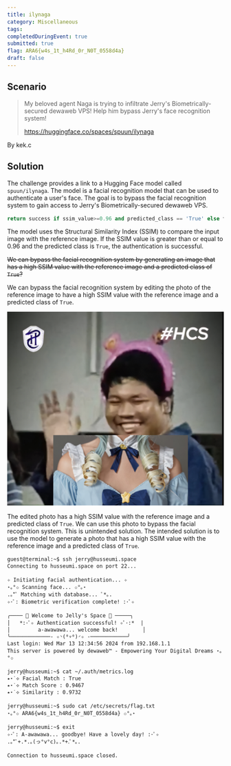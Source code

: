 ```yaml
---
title: ilynaga
category: Miscellaneous
tags: 
completedDuringEvent: true
submitted: true
flag: ARA6{w4s_1t_h4Rd_0r_N0T_0558d4a}
draft: false
---
```

## Scenario

> My beloved agent Naga is trying to infiltrate Jerry's Biometrically-secured dewaweb VPS! Help him bypass Jerry's face recognition system!
>
> https://huggingface.co/spaces/spuun/ilynaga

By kek.c

## Solution

The challenge provides a link to a Hugging Face model called `spuun/ilynaga`. The model is a facial recognition model that can be used to authenticate a user's face. The goal is to bypass the facial recognition system to gain access to Jerry's Biometrically-secured dewaweb VPS.

```python
return success if ssim_value>=0.96 and predicted_class == 'True' else fail
```

The model uses the Structural Similarity Index (SSIM) to compare the input image with the reference image. If the SSIM value is greater than or equal to 0.96 and the predicted class is `True`, the authentication is successful.

~~We can bypass the facial recognition system by generating an image that has a high SSIM value with the reference image and a predicted class of `True`?~~

We can bypass the facial recognition system by editing the photo of the reference image to have a high SSIM value with the reference image and a predicted class of `True`.

![alt text](nagaluv2.png)

The edited photo has a high SSIM value with the reference image and a predicted class of `True`. We can use this photo to bypass the facial recognition system. This is unintended solution. The intended solution is to use the model to generate a photo that has a high SSIM value with the reference image and a predicted class of `True`.

```
guest@terminal:~$ ssh jerry@husseumi.space
Connecting to husseumi.space on port 22...

✧ Initiating facial authentication... ✧
⋆｡°✩ Scanning face... ✩°｡⋆
.｡*ﾟ Matching with database... ﾟ*｡.
✧･ﾟ: Biometric verification complete! :･ﾟ✧

╭──── 🌠 Welcome to Jelly's Space 🌠 ─────╮
│   *:･ﾟ✧ Authentication successful! ✧ﾟ･:*  |
│         a-awawawa... welcome back!        │
╰─────────────- ✧◝(⁰▿⁰)◜✧ -────────────╯
Last login: Wed Mar 13 12:34:56 2024 from 192.168.1.1
This server is powered by dewaweb™ - Empowering Your Digital Dreams ⋆｡°✩

jerry@husseumi:~$ cat ~/.auth/metrics.log
⭑⋆˙⟡ Facial Match : True
⭑⋆˙⟡ Match Score : 0.9467
⭑⋆˙⟡ Similarity : 0.9732

jerry@husseumi:~$ sudo cat /etc/secrets/flag.txt
⋆｡°✩ ARA6{w4s_1t_h4Rd_0r_N0T_0558d4a} ✩°｡⋆

jerry@husseumi:~$ exit
✧･ﾟ: A-awawawa... goodbye! Have a lovely day! :･ﾟ✧
.｡*ﾟ+.*.｡(っ°v°c)｡.*+.ﾟ*｡.

Connection to husseumi.space closed.
```
